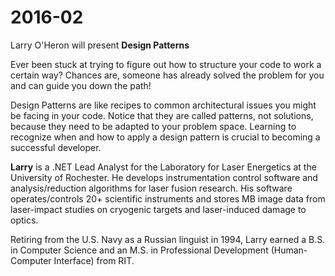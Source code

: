 # 2016-02

Larry O'Heron will present **Design Patterns**

Ever been stuck at trying to figure out how to structure your code to work a certain way? Chances are, someone has already solved the problem for you and can guide you down the path!

Design Patterns are like recipes to common architectural issues you might be facing in your code. Notice that they are called patterns, not solutions, because they need to be adapted to your problem space. Learning to recognize when and how to apply a design pattern is crucial to becoming a successful developer.

**Larry** is a .NET Lead Analyst for the Laboratory for Laser Energetics at the University of Rochester. He develops instrumentation control software and analysis/reduction algorithms for laser fusion research. His software operates/controls 20+ scientific instruments and stores MB image data from laser-impact studies on cryogenic targets and laser-induced damage to optics.

Retiring from the U.S. Navy as a Russian linguist in 1994, Larry earned a B.S. in Computer Science and an M.S. in Professional Development (Human-Computer Interface) from RIT.
